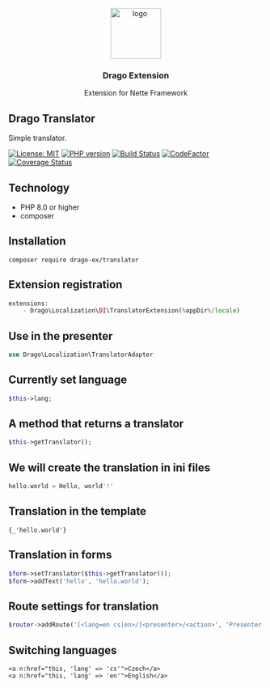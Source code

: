 <p align="center">
  <img src="https://avatars0.githubusercontent.com/u/11717487?s=400&u=40ecb522587ebbcfe67801ccb6f11497b259f84b&v=4" width="100" alt="logo">
</p>

<h3 align="center">Drago Extension</h3>
<p align="center">Extension for Nette Framework</p>

## Drago Translator
Simple translator.

[![License: MIT](https://img.shields.io/badge/License-MIT-yellow.svg)](https://raw.githubusercontent.com/drago-ex/translator/master/license.md)
[![PHP version](https://badge.fury.io/ph/drago-ex%2Ftranslator.svg)](https://badge.fury.io/ph/drago-ex%2Ftranslator)
[![Build Status](https://travis-ci.org/drago-ex/translator.svg?branch=master)](https://travis-ci.org/drago-ex/translator)
[![CodeFactor](https://www.codefactor.io/repository/github/drago-ex/translator/badge)](https://www.codefactor.io/repository/github/drago-ex/translator)
[![Coverage Status](https://coveralls.io/repos/github/drago-ex/translator/badge.svg?branch=master)](https://coveralls.io/github/drago-ex/translator?branch=master)

## Technology
- PHP 8.0 or higher
- composer

## Installation
```
composer require drago-ex/translator
```

## Extension registration
```php
extensions:
	- Drago\Localization\DI\TranslatorExtension(%appDir%/locale)
```

## Use in the presenter
```php
use Drago\Localization\TranslatorAdapter
```

## Currently set language
```php
$this->lang;
```

## A method that returns a translator
```php
$this->getTranslator();
```

## We will create the translation in ini files
```php
hello.world = Hello, world'!'
```

## Translation in the template
```latte
{_'hello.world'}
```

## Translation in forms
```php
$form->setTranslator($this->getTranslator());
$form->addText('hello', 'hello.world');
```

## Route settings for translation
```php
$router->addRoute('[<lang=en cs|en>/]<presenter>/<action>', 'Presenter:action');
```

## Switching languages
```latte
<a n:href="this, 'lang' => 'cs'">Czech</a>
<a n:href="this, 'lang' => 'en'">English</a>
```
